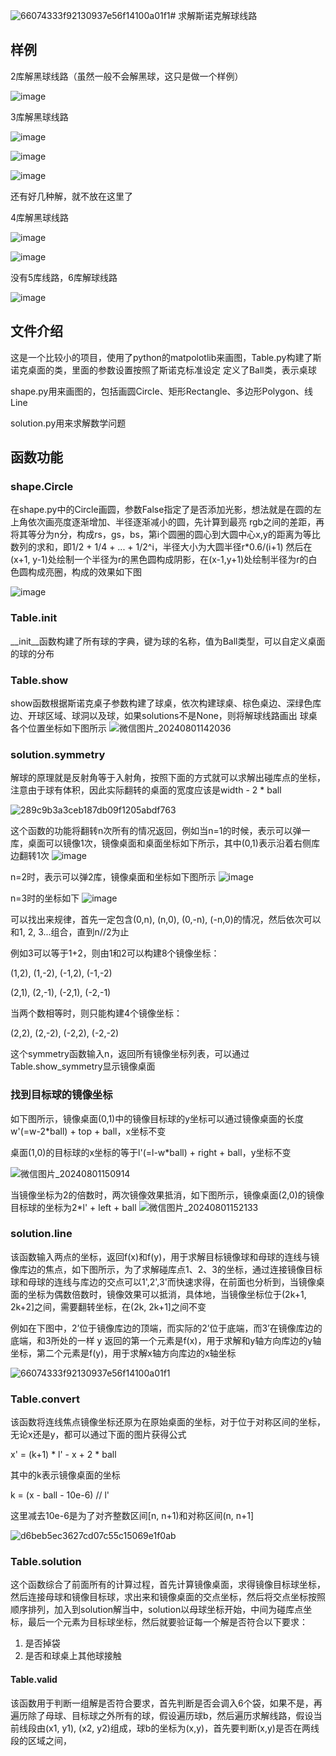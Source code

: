 ![66074333f92130937e56f14100a01f1](https://github.com/user-attachments/assets/d12e31cf-5716-43db-a815-5132a0484c65)# 求解斯诺克解球线路

## 样例
2库解黑球线路（虽然一般不会解黑球，这只是做一个样例）

![image](https://github.com/user-attachments/assets/02c11bee-c729-4f35-a2f3-4127f0abd193)

3库解黑球线路

![image](https://github.com/user-attachments/assets/112f6c38-de18-44e0-b8fe-a7bcb4eabd94)

![image](https://github.com/user-attachments/assets/72a32337-c235-4767-b689-8decef58e37d)

![image](https://github.com/user-attachments/assets/562c66ce-df2b-4206-9be4-5e59a485f20a)

还有好几种解，就不放在这里了

4库解黑球线路

![image](https://github.com/user-attachments/assets/87b4ce65-721d-49c8-892a-62787e488c8a)

![image](https://github.com/user-attachments/assets/a937a872-ceed-48c7-84e1-216c1e7581b1)

没有5库线路，6库解球线路

![image](https://github.com/user-attachments/assets/b9213018-c67c-44f7-8edb-7355b1e560a8)

## 文件介绍
这是一个比较小的项目，使用了python的matpolotlib来画图，Table.py构建了斯诺克桌面的类，里面的参数设置按照了斯诺克标准设定
定义了Ball类，表示桌球

shape.py用来画图的，包括画圆Circle、矩形Rectangle、多边形Polygon、线Line

solution.py用来求解数学问题

## 函数功能
### shape.Circle
在shape.py中的Circle画圆，参数False指定了是否添加光影，想法就是在圆的左上角依次画亮度逐渐增加、半径逐渐减小的圆，先计算到最亮
rgb之间的差距，再将其等分为n分，构成rs，gs，bs，第i个圆圈的圆心到大圆中心x,y的距离为等比数列的求和，即1/2 + 1/4 + ... + 1/2^i，半径大小为大圆半径r*0.6/(i+1)
然后在(x+1, y-1)处绘制一个半径为r的黑色圆构成阴影，在(x-1,y+1)处绘制半径为r的白色圆构成亮圈，构成的效果如下图

![image](https://github.com/user-attachments/assets/2dfd4c8c-8afe-4b37-9fb6-338b15b78481)

### Table.__init__
__init__函数构建了所有球的字典，键为球的名称，值为Ball类型，可以自定义桌面的球的分布

### Table.show
show函数根据斯诺克桌子参数构建了球桌，依次构建球桌、棕色桌边、深绿色库边、开球区域、球洞以及球，如果solutions不是None，则将解球线路画出
球桌各个位置坐标如下图所示
![微信图片_20240801142036](https://github.com/user-attachments/assets/f77c2095-1296-4afc-b420-4506322f0bd5)

### solution.symmetry
解球的原理就是反射角等于入射角，按照下面的方式就可以求解出碰库点的坐标，注意由于球有体积，因此实际翻转的桌面的宽度应该是width - 2 * ball

![289c9b3a3ceb187db09f1205abdf763](https://github.com/user-attachments/assets/8512f1d1-928e-4d12-988c-e76e5bed1241)

这个函数的功能将翻转n次所有的情况返回，例如当n=1的时候，表示可以弹一库，桌面可以镜像1次，镜像桌面和桌面坐标如下所示，其中(0,1)表示沿着右侧库边翻转1次
![image](https://github.com/user-attachments/assets/3ed3e822-cdde-4cec-850e-3b9a679a7409)


n=2时，表示可以弹2库，镜像桌面和坐标如下图所示
![image](https://github.com/user-attachments/assets/90f6f7ae-5d76-4096-9838-380facb5081b)

n=3时的坐标如下
![image](https://github.com/user-attachments/assets/873d114e-28e0-4ba8-aaf1-ed29a873e179)

可以找出来规律，首先一定包含(0,n), (n,0), (0,-n), (-n,0)的情况，然后依次可以和1, 2, 3...组合，直到n//2为止

例如3可以等于1+2，则由1和2可以构建8个镜像坐标：

(1,2), (1,-2), (-1,2), (-1,-2)

(2,1), (2,-1), (-2,1), (-2,-1)

当两个数相等时，则只能构建4个镜像坐标：

(2,2), (2,-2), (-2,2), (-2,-2)

这个symmetry函数输入n，返回所有镜像坐标列表，可以通过Table.show_symmetry显示镜像桌面

### 找到目标球的镜像坐标
如下图所示，镜像桌面(0,1)中的镜像目标球的y坐标可以通过镜像桌面的长度w'(=w-2*ball) + top + ball，x坐标不变

桌面(1,0)的目标球的x坐标的等于l'(=l-w*ball) + right + ball，y坐标不变

![微信图片_20240801150914](https://github.com/user-attachments/assets/8a5cdce2-0d1b-4edc-84f5-3e4add87e8bf)

当镜像坐标为2的倍数时，两次镜像效果抵消，如下图所示，镜像桌面(2,0)的镜像目标球的坐标为2*l' + left + ball
![微信图片_20240801152133](https://github.com/user-attachments/assets/8b9e085a-c8c2-4da9-b090-21825b91898b)

### solution.line
该函数输入两点的坐标，返回f(x)和f(y)，用于求解目标镜像球和母球的连线与镜像库边的焦点，如下图所示，为了求解碰库点1、2、3的坐标，通过连接镜像目标球和母球的连线与库边的交点可以1',2',3'而快速求得，在前面也分析到，当镜像桌面的坐标为偶数倍数时，镜像效果可以抵消，具体地，当镜像坐标位于(2k+1, 2k+2]之间，需要翻转坐标，在(2k, 2k+1]之间不变

例如在下图中，2’位于镜像库边的顶端，而实际的2’位于底端，而3’在镜像库边的底端，和3所处的一样
y
返回的第一个元素是f(x)，用于求解和y轴方向库边的y轴坐标，第二个元素是f(y)，用于求解x轴方向库边的x轴坐标

![66074333f92130937e56f14100a01f1](https://github.com/user-attachments/assets/d59ed1b0-8a82-48ab-8492-3fb1312d6600)

### Table.convert
该函数将连线焦点镜像坐标还原为在原始桌面的坐标，对于位于对称区间的坐标，无论x还是y，都可以通过下面的图片获得公式

x' = (k+1) * l' - x + 2 * ball

其中的k表示镜像桌面的坐标

k = (x - ball - 10e-6) // l'

这里减去10e-6是为了对齐整数区间[n, n+1)和对称区间(n, n+1]

![d6beb5ec3627cd07c55c15069e1f0ab](https://github.com/user-attachments/assets/e1984219-775e-4cf7-83f4-2f29ca16e6a8)

### Table.solution
这个函数综合了前面所有的计算过程，首先计算镜像桌面，求得镜像目标球坐标，然后连接母球和镜像目标球，求出来和镜像桌面的交点坐标，然后将交点坐标按照顺序排列，加入到solution解当中，solution以母球坐标开始，中间为碰库点坐标，最后一个元素为目标球坐标，然后就要验证每一个解是否符合以下要求：
1. 是否掉袋
2. 是否和球桌上其他球接触

#### Table.valid
该函数用于判断一组解是否符合要求，首先判断是否会调入6个袋，如果不是，再遍历除了母球、目标球之外所有的球，假设遍历球b，然后遍历求解线路，假设当前线段由(x1, y1), (x2, y2)组成，球b的坐标为(x,y)，首先要判断(x,y)是否在两线段的区域之间，

